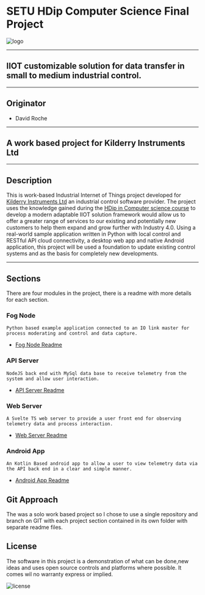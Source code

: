 # SETU HDip Computer Science  Final Project


![logo](https://placement-project-23-24.netlify.app/topic-02-project/unit-2-project-showcases/talk-09-project-older/project-samples-pre2020.png)

---

## IIOT customizable solution for data transfer in small to medium industrial control.

---

## Originator

- David Roche

---

## A work based project for Kilderry Instruments Ltd

---

## Description

This is work-based Industrial Internet of Things project developed for [Kilderry Instruments Ltd](http://kilderry.ie/) an industrial control software provider.
The project uses the knowledge gained during the [HDip in Computer science course](https://www.wit.ie/courses/hdip-computer-science-parttime) to develop a modern adaptable IIOT solution framework would allow us to offer a greater range of services to our existing and potentially new customers to help them expand and grow further with Industry 4.0.
Using a real-world sample application written in Python with local control and RESTful API cloud connectivity, a desktop web app and native Android application, this project will be used a foundation to update existing control systems and as the basis for completely new developments.

---

## Sections

There are four modules in the project, there is a readme with more details for each section.

### Fog Node

    Python based example application connected to an IO link master for process moderating and control and data capture.

- [Fog Node Readme](/rut95x/readme.md)

### API Server

    NodeJS back end with MySql data base to receive telemetry from the system and allow user interaction.

- [API Server Readme](/api/readme.md)

### Web Server

    A Svelte TS web server to provide a user front end for observing telemetry data and process interaction.

- [Web Server Readme](/web/README.md)

### Android App

    An Kotlin Based android app to allow a user to view telemetry data via the API back end in a clear and simple manner.

- [Android App Readme](/mob/Android/README.md)

## Git Approach

The was a solo work based project so I chose to use a single repository and branch on GIT with each project section contained in its own folder with separate readme files.

## License

The software in this project is a demonstration of what can be done,new ideas and uses open source controls and platforms where possible.
It comes wil no warranty express or implied.

![license](https://img.shields.io/badge/license-MIT-blue.svg)
